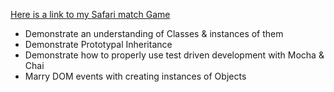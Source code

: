 [Here is a link to my Safari match Game](https://tiy-mariefilbey-safarimatchgame.surge.sh)

* Demonstrate an understanding of Classes & instances of them
* Demonstrate Prototypal Inheritance
* Demonstrate how to properly use test driven development with Mocha & Chai
* Marry DOM events with creating instances of Objects
